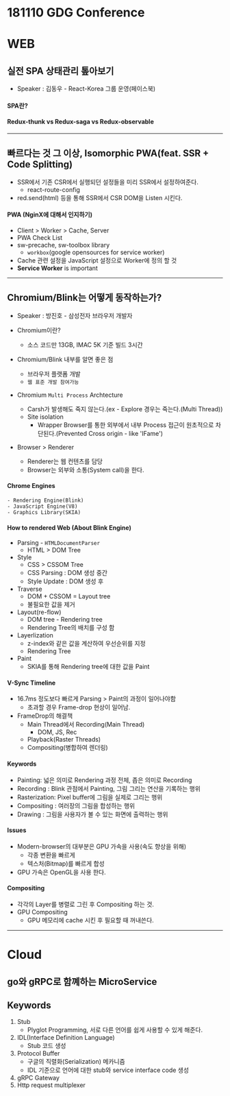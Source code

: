 # 181110 GDG Conference

# WEB
## 실전 SPA 상태관리 톺아보기
- Speaker : 김동우 - React-Korea 그룹 운영(페이스북)

#### SPA란?
#### Redux-thunk vs Redux-saga vs Redux-observable

---
## 빠르다는 것 그 이상, Isomorphic PWA(feat. SSR + Code Splitting)
- SSR에서 기존 CSR에서 실행되던 설정들을 미리 SSR에서 설정하여준다. 
	- react-route-config
- red.send(html) 등을 통해 SSR에서 CSR DOM을 Listen 시킨다.

#### PWA (NginX에 대해서 인지하기)
- Client > Worker > Cache, Server
- PWA Check List
- sw-precache, sw-toolbox library
	- `workbox`(google opensources for service worker) 
- Cache 관련 설정을 JavaScript 설정으로 Worker에 정의 할 것
- **Service Worker** is important

---

## Chromium/Blink는 어떻게 동작하는가?
- Speaker : 방진호 - 삼성전자 브라우저 개발자

- Chromium이란?
	- 소스 코드만 13GB, IMAC 5K 기준 빌드 3시간
- Chromium/Blink 내부를 알면 좋은 점
	- 브라우저 플랫폼 개발
	- `웹 표준 개발 참여가능`
- Chromium `Multi Process` Archtecture
	- Carsh가 발생해도 죽지 않는다.(ex - Explore 경우는 죽는다.(Multi Thread))
	- Site isolation
		- Wrapper Browser를 통한 외부에서 내부 Process 접근이 원초적으로 차단된다.(Prevented Cross origin - like 'IFame')
- Browser > Renderer
	- Renderer는 웹 컨텐츠를 담당
	- Browser는 외부와 소통(System call)을 한다.

#### Chrome Engines
	- Rendering Engine(Blink)
	- JavaScript Engine(V8)
	- Graphics Library(SKIA)

#### How to rendered Web (About Blink Engine)
- Parsing - `HTMLDocumentParser`
	- HTML > DOM Tree
- Style
	- CSS > CSSOM Tree
	- CSS Parsing : DOM 생성 중간
	- Style Update : DOM 생성 후
- Traverse
	- DOM + CSSOM = Layout tree
	- 불필요한 값을 제거
- Layout(re-flow)
	- DOM tree - Rendering tree
	- Rendering Tree의 배치를 구성 함
- Layerlization
	- z-index와 같은 값을 계산하여 우선순위를 지정
	- Rendering Tree
- Paint
	- SKIA를 통해 Rendering tree에 대한 값을 Paint

#### V-Sync Timeline
- 16.7ms 정도보다 빠르게 Parsing > Paint의 과정이 일어나야함
	- 초과할 경우 Frame-drop 현상이 일어남.
- FrameDrop의 해결책
	- Main Thread에서 Recording(Main Thread)
		- DOM, JS, Rec
	- Playback(Raster Threads)
	- Compositing(병합하여 렌더링)

#### Keywords
- Painting: 넓은 의미로 Rendering 과정 전체, 좁은 의미로 Recording
- Recording : Blink 관점에서 Painting, 그림 그리는 연산을 기록하는 행위
- Rasterization: Pixel buffer에 그림을 실제로 그리는 행위
- Compositing : 여러장의 그림을 합성하는 행위
- Drawing : 그림을 사용자가 볼 수 있는 화면에 출력하는 행위

#### Issues
- Modern-browser의 대부분은 GPU 가속을 사용(속도 향상을 위해)
	- 각종 변환을 빠르게 
	- 텍스처(Bitmap)를 빠르게 합성
- GPU 가속은 OpenGL을 사용 한다.

#### Compositing
- 각각의 Layer를 병렬로 그린 후 Compositing 하는 것.
- GPU Compositing
	- GPU 메모리에 cache 시킨 후 필요할 때 꺼내쓴다.

---
# Cloud
## go와 gRPC로 함꼐하는 MicroService

## Keywords
1. Stub
	- Plyglot Programming, 서로 다른 언어를 쉽게 사용할 수 있게 해준다.
2. IDL(Interface Definition Language)
	- Stub 코드 생성
3. Protocol Buffer
	- 구글의 직렬화(Serialization) 메카니즘
	- IDL 기준으로 언어에 대한 stub와 service interface code 생성
4. gRPC Gateway
5. Http request multiplexer